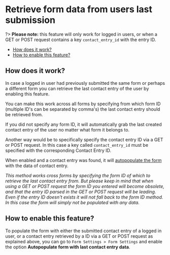 # Retrieve form data from users last submission

?> **Please note:** this feature will only work for logged in users, or when a GET or POST request contains a key `contact_entry_id` with the entry ID.

* [How does it work?](#how-does-it-work)
* [How to enable this feature?](#how-to-enable-this-feature)

## How does it work?

In case a logged in user had previously submitted the same form or perhaps a different form you can retrieve the last contact entry of the user by enabling this feature.

You can make this work across all forms by specifying from which form ID (multiple ID's can be separated by comma's) the last contact entry should be retrieved from.

If you did not specify any form ID, it will automatically grab the last created contact entry of the user no matter what form it belongs to.

Another way would be to specifically specify the contact entry ID via a GET or POST request. In this case a key called `contact_entry_id` must be specified with the corresponding Contact Entry ID.

When enabled and a contact entry was found, it will [autopopulate the form](autopopulate-fields) with the data of contact entry.

_This method works cross forms by specifying the form ID of which to retrieve the last contact entry from. But please keep in mind that when using a GET or POST request the form ID you entered will become obsolete, and that the entry ID parsed in the GET or POST request will be leading. Even if the entry ID doesn't exists it will not fall back to the form ID method. In this case the form will simply not be populated with any data._

## How to enable this feature?

To populate the form with either the submitted contact entry of a logged in user, or a contact entry retrieved by a ID via a GET or POST request as explained above, you can go to `Form Settings > Form Settings` and enable the option **Autopopulate form with last contact entry data**.
